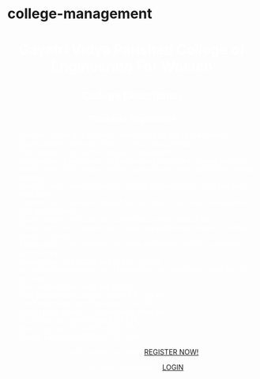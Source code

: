 # college-management
<html>
	<head>
	<style>
	p{
	color:white;
	text-align:center;
	}
	img{
	 bottom:25%;
		 top:7%;
                 left:40%;
		 right:25%;
                 position:absolute;
	}
	</head>
	</style>
<body background="campus.jpg">
        <h1><p align="center"> Gayatri Vidya Parishad College of Engineering For Women</p></h1>
		<h2><p align="center"> College Description </p></h2>
	<font color="white"><h3><p align="center">Rules and Regulations </h3></font>
	<ul>
	<font color="white"><li>Students are said to follow the dress code strictly in the campus.</li></font>
	<font color="white"><li>Every student must wear their ID card in the campus.</li></font>
	<font color="white"><li>Cell phones usage in the campus is prohibited.</li></font>
	<font color="white"><li>Irrespective of any Branch of Engineering to which a student belongs, she is expected to respect all the teachers and other staff of the college equally.</li></font>
	<font color="white"><li>Students who transport through college bus must carry their bus pass with them.</li></font>
	<font color="white"><li>Students who transport through bus are said to arrive at the respective bus stop on time.</li></font>
	<font color="white"><li>Every student must pay their tution fee on time without fail.</li></font>
	<font color="white"><li>There will be 6-7 classes taken every day with an extra hour for either sports or library.</li></font>
    <font color="white"><li>There will be 3 lab sessions per week and classes will be scheduled accordingly.</li></font>
 <font color="white"><li>classes start at 9:30AM and end at 5:00PM </li></font>
	<font color="white"><li>All festival celebrations are to be done by the permission given by the principal.</li></font>
        <font color="white"><li>four members per room are alloted.</li></font>
	<font color="white"><li>First year students are not allowed for outing.</li></font>
	<font color="white"><li>Food orders are permitted after 6:00P.M.</li></font>
	<font color="white"><li>Outing form should be compulsorily filled out.</li></font>
	<font color="white"><li>No shorts are allowed until 6:30 P.M.</li></font>
        <font color="white"><li>Mess Timings:7:00 A.M to 9:00 P.M.</li></font>
	<font color="white"><li>Outing Timings:5:00 P.M to 7:00 P.M.</li></font>
	</ul>
        <p> Don't have an account?
        <a href="register.html">REGISTER NOW!</a>
	<p> if you have an account...
        <a href="loginn.html"> LOGIN</a>
</body>
</html>
